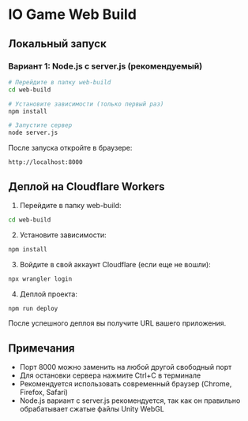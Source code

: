 # IO Game Web Build

## Локальный запуск

### Вариант 1: Node.js с server.js (рекомендуемый)
```bash
# Перейдите в папку web-build
cd web-build

# Установите зависимости (только первый раз)
npm install

# Запустите сервер
node server.js
```

После запуска откройте в браузере:
```
http://localhost:8000
```

## Деплой на Cloudflare Workers

1. Перейдите в папку web-build:
```bash
cd web-build
```

2. Установите зависимости:
```bash
npm install
```

3. Войдите в свой аккаунт Cloudflare (если еще не вошли):
```bash
npx wrangler login
```

4. Деплой проекта:
```bash
npm run deploy
```

После успешного деплоя вы получите URL вашего приложения.

## Примечания
- Порт 8000 можно заменить на любой другой свободный порт
- Для остановки сервера нажмите Ctrl+C в терминале
- Рекомендуется использовать современный браузер (Chrome, Firefox, Safari)
- Node.js вариант с server.js рекомендуется, так как он правильно обрабатывает сжатые файлы Unity WebGL 